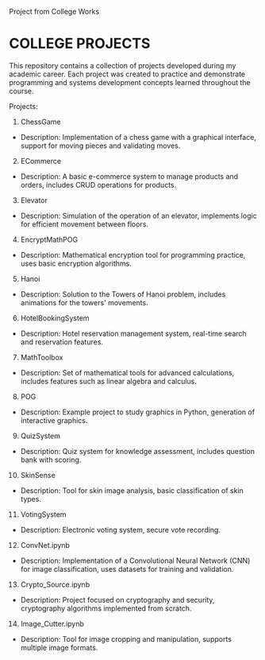 Project from College Works



# COLLEGE PROJECTS

This repository contains a collection of projects developed during my academic career. Each project was created to practice and demonstrate programming and systems development concepts learned throughout the course.

Projects:
1. ChessGame
- Description: Implementation of a chess game with a graphical interface, support for moving pieces and validating moves.
2. ECommerce
- Description: A basic e-commerce system to manage products and orders, includes CRUD operations for products.
3. Elevator
- Description: Simulation of the operation of an elevator, implements logic for efficient movement between floors.
4. EncryptMathPOG
- Description: Mathematical encryption tool for programming practice, uses basic encryption algorithms.
5. Hanoi
- Description: Solution to the Towers of Hanoi problem, includes animations for the towers' movements.
6. HotelBookingSystem
- Description: Hotel reservation management system, real-time search and reservation features.
7. MathToolbox
- Description: Set of mathematical tools for advanced calculations, includes features such as linear algebra and calculus.
8. POG
- Description: Example project to study graphics in Python, generation of interactive graphics.
9. QuizSystem
- Description: Quiz system for knowledge assessment, includes question bank with scoring.
10. SkinSense
- Description: Tool for skin image analysis, basic classification of skin types.
11. VotingSystem
- Description: Electronic voting system, secure vote recording.
12. ConvNet.ipynb
- Description: Implementation of a Convolutional Neural Network (CNN) for image classification, uses datasets for training and validation.
13. Crypto_Source.ipynb
- Description: Project focused on cryptography and security, cryptography algorithms implemented from scratch.
14. Image_Cutter.ipynb
- Description: Tool for image cropping and manipulation, supports multiple image formats.
